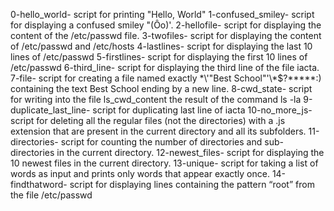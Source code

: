 0-hello_world- script for printing "Hello, World"
1-confused_smiley- script for displaying a confused smiley "(Ôo)'.
2-hellofile- script for displaying the content of the /etc/passwd file.
3-twofiles- script for displaying the content of /etc/passwd and /etc/hosts
4-lastlines- script for displaying  the last 10 lines of /etc/passwd
5-firstlines- script for displaying the first 10 lines of /etc/passwd
6-third_line- script for displaying the third line of the file iacta.
7-file- script for creating a file named exactly \*\\'"Best School"\'\\*$\?\*\*\*\*\*:) containing the text Best School ending by a new line.
8-cwd_state- script for writing into the file ls_cwd_content the result of the command ls -la
9-duplicate_last_line- script for duplicating last line of iacta
10-no_more_js- script for deleting all the regular files (not the directories) with a .js extension that are present in the current directory and all its subfolders.
11-directories- script for counting the number of directories and sub-directories in the current directory.
12-newest_files- script for displaying  the 10 newest files in the current directory.
13-unique- script for taking a list of words as input and prints only words that appear exactly once.
14-findthatword- script for displaying  lines containing the pattern “root” from the file /etc/passwd
